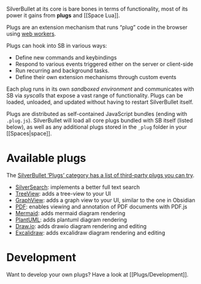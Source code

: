 SilverBullet at its core is bare bones in terms of functionality, most of its power it gains from **plugs** and [[Space Lua]].

Plugs are an extension mechanism that runs “plug” code in the browser using [web workers](https://developer.mozilla.org/en-US/docs/Web/API/Web_Workers_API/Using_web_workers).

Plugs can hook into SB in various ways:
* Define new commands and keybindings
* Respond to various events triggered either on the server or client-side
* Run recurring and background tasks.
* Define their own extension mechanisms through custom events

Each plug runs in its own _sandboxed environment_ and communicates with SB via _syscalls_ that expose a vast range of functionality. Plugs can be loaded, unloaded, and updated without having to restart SilverBullet itself.

Plugs are distributed as self-contained JavaScript bundles (ending with `.plug.js`). SilverBullet will load all core plugs bundled with SB itself (listed below), as well as any additional plugs stored in the `_plug` folder in your [[Spaces|space]].

# Available plugs
The [SilverBullet ‘Plugs’ category has a list of third-party plugs you can try](https://community.silverbullet.md/c/plugs/14).

* [SilverSearch](https://github.com/MrMugame/silversearch): implements a better full text search
* [TreeView](https://github.com/joekrill/silverbullet-treeview): adds a tree-view to your UI
* [GraphView](https://github.com/deepkn/silverbullet-graphview): adds a graph view to your UI, similar to the one in Obsidian
* [PDF](https://github.com/MrMugame/silverbullet-pdf): enables viewing and annotation of PDF documents with PDF.js
* [Mermaid](https://github.com/silverbulletmd/silverbullet-mermaid): adds mermaid diagram rendering
* [PlantUML](https://github.com/LogeshG5/silverbullet-plantuml): adds plantuml diagram rendering
* [Draw.io](https://github.com/LogeshG5/silverbullet-drawio): adds drawio diagram rendering and editing
* [Excalidraw](https://github.com/LogeshG5/silverbullet-excalidraw): adds excalidraw diagram rendering and editing

# Development
Want to develop your own plugs? Have a look at [[Plugs/Development]].
